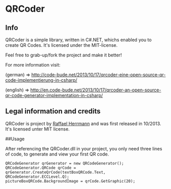 # QRCoder

## Info 

QRCoder is a simple library, written in C#.NET, whichs enabled you to create QR Codes. It's licensed under the MIT-license.

Feel free to grab-up/fork the project and make it better!

For more information visit:

(german) => http://code-bude.net/2013/10/17/qrcoder-eine-open-source-qr-code-implementierung-in-csharp/

(english) => http://en.code-bude.net/2013/10/17/qrcoder-an-open-source-qr-code-generator-implementation-in-csharp/
 

## Legal information and credits

QRCoder is project by [Raffael Herrmann](http://raffaelherrmann.de) and was first released 
in 10/2013. It's licensed unter MIT license.


##Usage

After referencing the QRCoder.dll in your project, you only need three lines of code, to generate and view your first QR code.

```
QRCodeGenerator qrGenerator = new QRCodeGenerator();
QRCodeGenerator.QRCode qrCode = qrGenerator.CreateQrCode(textBoxQRCode.Text, QRCodeGenerator.ECCLevel.Q);
pictureBoxQRCode.BackgroundImage = qrCode.GetGraphic(20);
```
